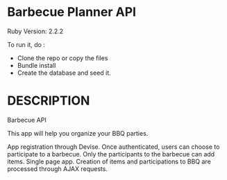 Barbecue Planner API
================

Ruby Version: 2.2.2

To run it, do :
- Clone the repo or copy the files
- Bundle install
- Create the database and seed it.

DESCRIPTION
=====================

Barbecue API

This app will help you organize your BBQ parties.

App registration through Devise. Once authenticated, users can choose to participate to a barbecue. Only the participants to the barbecue can add items.
Single page app. Creation of items and participations to BBQ are processed through AJAX requests.
